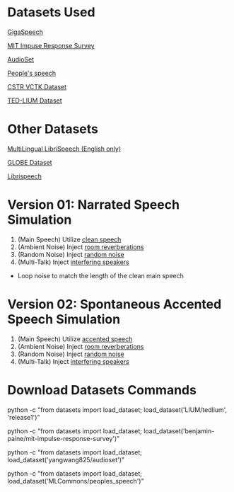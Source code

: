 # Datasets Used
[GigaSpeech](https://huggingface.co/datasets/speechcolab/gigaspeech)

[MIT Impuse Response Survey](https://huggingface.co/datasets/benjamin-paine/mit-impulse-response-survey)

[AudioSet](https://huggingface.co/datasets/yangwang825/audioset)

[People's speech](https://huggingface.co/datasets/MLCommons/peoples_speech)

[CSTR VCTK Dataset](https://huggingface.co/datasets/CSTR-Edinburgh/vctk)

[TED-LIUM Dataset](https://huggingface.co/datasets/LIUM/tedlium)


# Other Datasets
[MultiLingual LibriSpeech (English only)](https://huggingface.co/datasets/parler-tts/mls_eng)

[GLOBE Dataset](https://huggingface.co/datasets/MushanW/GLOBE)

[Librispeech](https://huggingface.co/datasets/openslr/librispeech_asr)


# Version 01: Narrated Speech Simulation
1. (Main Speech) Utilize [clean speech](https://huggingface.co/datasets/LIUM/tedlium)
2. (Ambient Noise) Inject [room reverberations](https://huggingface.co/datasets/benjamin-paine/mit-impulse-response-survey)
3. (Random Noise) Inject [random noise](https://huggingface.co/datasets/yangwang825/audioset)
4. (Multi-Talk) Inject [interfering speakers](https://huggingface.co/datasets/MLCommons/peoples_speech)
- Loop noise to match the length of the clean main speech


# Version 02: Spontaneous Accented Speech Simulation
1. (Main Speech) Utilize [accented speech](https://huggingface.co/datasets/CSTR-Edinburgh/vctk)
2. (Ambient Noise) Inject [room reverberations](https://huggingface.co/datasets/benjamin-paine/mit-impulse-response-survey)
3. (Random Noise) Inject [random noise](https://huggingface.co/datasets/yangwang825/audioset)
4. (Multi-Talk) Inject [interfering speakers](https://huggingface.co/datasets/MLCommons/peoples_speech)


# Download Datasets Commands
python -c "from datasets import load_dataset; load_dataset('LIUM/tedlium', 'release1')"

python -c "from datasets import load_dataset; load_dataset('benjamin-paine/mit-impulse-response-survey')"

python -c "from datasets import load_dataset; load_dataset('yangwang825/audioset')"

python -c "from datasets import load_dataset; load_dataset('MLCommons/peoples_speech')"
